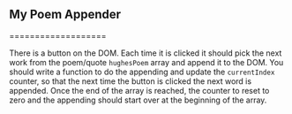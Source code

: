 ## My Poem Appender
===================

There is a button on the DOM. Each time it is clicked it should pick the next work from the poem/quote `hughesPoem` array and append it to the DOM. You should write a function to do the appending and update the `currentIndex` counter, so that the next time the button is clicked the next word is appended. Once the end of the array is reached, the counter to reset to zero and the appending should start over at the beginning of the array.
